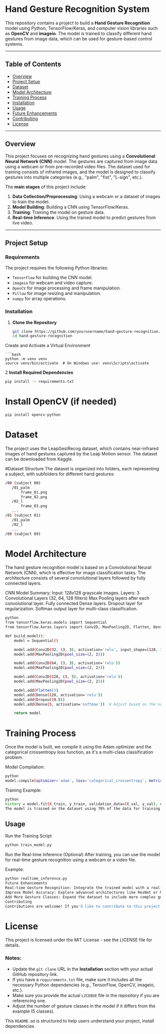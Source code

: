 # Hand Gesture Recognition System

This repository contains a project to build a **Hand Gesture Recognition** model using Python, TensorFlow/Keras, and computer vision libraries such as **OpenCV** and **imageio**. The model is trained to classify different hand gestures from image data, which can be used for gesture-based control systems.

---

## Table of Contents
- [Overview](#overview)
- [Project Setup](#project-setup)
- [Dataset](#dataset)
- [Model Architecture](#model-architecture)
- [Training Process](#training-process)
- [Installation](#installation)
- [Usage](#usage)
- [Future Enhancements](#future-enhancements)
- [Contributing](#contributing)
- [License](#license)

---

## Overview

This project focuses on recognizing hand gestures using a **Convolutional Neural Network (CNN)** model. The gestures are captured from image data using a webcam or from pre-recorded video files. The dataset used for training consists of infrared images, and the model is designed to classify gestures into multiple categories (e.g., "palm", "fist", "L-sign", etc.).

The **main stages** of this project include:
1. **Data Collection/Preprocessing**: Using a webcam or a dataset of images to train the model.
2. **Model Building**: Building a CNN using TensorFlow/Keras.
3. **Training**: Training the model on gesture data.
4. **Real-time Inference**: Using the trained model to predict gestures from live video.

---

## Project Setup

### Requirements

The project requires the following Python libraries:
- `TensorFlow` for building the CNN model.
- `imageio` for webcam and video capture.
- `OpenCV` for image processing and frame manipulation.
- `Pillow` for image resizing and manipulation.
- `numpy` for array operations.
  
### Installation

1. **Clone the Repository**
   ```bash
   git clone https://github.com/yourusername/hand-gesture-recognition.git
   cd hand-gesture-recognition
Create and Activate a Virtual Environment
```
```bash
python -m venv venv
source venv/bin/activate  # On Windows use: venv\Scripts\activate
```
2 **Install Required Dependencies**

```bash
pip install -r requirements.txt
```
# Install OpenCV (if needed)

```bash
pip install opencv-python
```
 # Dataset
The project uses the LeapGestRecog dataset, which contains near-infrared images of hand gestures captured by the Leap Motion sensor. The dataset can be downloaded from Kaggle.

#Dataset Structure
The dataset is organized into folders, each representing a subject, with subfolders for different hand gestures:

```bash
/00 (subject 00)
   /01_palm
       frame_01.png
       frame_02.png
   /02_l
       frame_03.png
   ...
/01 (subject 01)
   /01_palm
   /02_l
   ...
/09 (subject 09)
```
# Model Architecture
The hand gesture recognition model is based on a Convolutional Neural Network (CNN), which is effective for image classification tasks. The architecture consists of several convolutional layers followed by fully connected layers.

CNN Model Summary:
Input: 128x128 grayscale images.
Layers:
3 Convolutional Layers (32, 64, 128 filters)
Max Pooling layers after each convolutional layer.
Fully connected Dense layers.
Dropout layer for regularization.
Softmax output layer for multi-class classification.
```bash
python
from tensorflow.keras.models import Sequential
from tensorflow.keras.layers import Conv2D, MaxPooling2D, Flatten, Dense, Dropout

def build_model():
    model = Sequential()

    model.add(Conv2D(32, (3, 3), activation='relu', input_shape=(128, 128, 1)))
    model.add(MaxPooling2D(pool_size=(2, 2)))

    model.add(Conv2D(64, (3, 3), activation='relu'))
    model.add(MaxPooling2D(pool_size=(2, 2)))

    model.add(Conv2D(128, (3, 3), activation='relu'))
    model.add(MaxPooling2D(pool_size=(2, 2)))

    model.add(Flatten())
    model.add(Dense(128, activation='relu'))
    model.add(Dropout(0.5))
    model.add(Dense(5, activation='softmax'))  # Adjust based on the number of gesture classes

    return model
```
# Training Process
Once the model is built, we compile it using the Adam optimizer and the categorical crossentropy loss function, as it's a multi-class classification problem.

Model Compilation:

```bash
python
model.compile(optimizer='adam', loss='categorical_crossentropy', metrics=['accuracy'])
```
Training Example:
```bash
python
history = model.fit(X_train, y_train, validation_data=(X_val, y_val), epochs=20, batch_size=32)
The model is trained on the dataset using 70% of the data for training and 30% for validation.
```
## Usage
Run the Training Script

```bash
python train_model.py
```
Run the Real-time Inference (Optional) After training, you can use the model for real-time gesture recognition using a webcam or a video file.

Example:

```bash
python realtime_inference.py
Future Enhancements
Real-time Gesture Recognition: Integrate the trained model with a real-time webcam feed using imageio or OpenCV.
Improve Model Accuracy: Explore advanced architectures like ResNet or MobileNet for better accuracy.
Add More Gesture Classes: Expand the dataset to include more complex gestures.
Contributing
Contributions are welcome! If you'd like to contribute to this project, feel free to fork the repository and submit a pull request.
```
# License
This project is licensed under the MIT License - see the LICENSE file for details.

### Notes:
- Update the `git clone` URL in the **Installation** section with your actual GitHub repository link.
- If you have a `requirements.txt` file, make sure it includes all the necessary Python dependencies (e.g., TensorFlow, OpenCV, imageio, etc.).
- Make sure you provide the actual `LICENSE` file in the repository if you are referencing one.
- Adjust the number of gesture classes in the model if it differs from the example (5 classes).

This `README.md` is structured to help users understand your project, install dependencies
